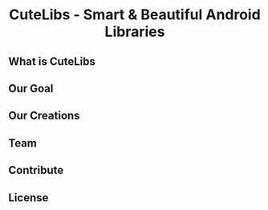 <h1><p align="center">CuteLibs - Smart & Beautiful Android Libraries</p></h1>

## What is CuteLibs

## Our Goal

## Our Creations

## Team

## Contribute

## License
